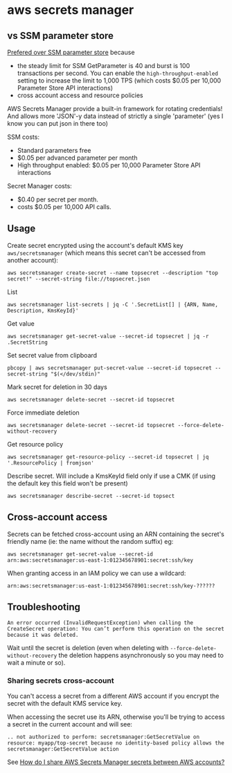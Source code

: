 # aws secrets manager

## vs SSM parameter store

[Prefered over SSM parameter store](https://cheatsheetseries.owasp.org/cheatsheets/Secrets_Management_CheatSheet.html#411-aws) because

- the steady limit for SSM GetParameter is 40 and burst is 100 transactions per second. You can enable the `high-throughput-enabled` setting to increase the limit to 1,000 TPS (which costs $0.05 per 10,000 Parameter Store API interactions)
- cross account access and resource policies

AWS Secrets Manager provide a built-in framework for rotating credentials! And allows more 'JSON'-y data instead of strictly a single 'parameter' (yes I know you can put json in there too)

SSM costs:

- Standard parameters free
- $0.05 per advanced parameter per month
- High throughput enabled: $0.05 per 10,000 Parameter Store API interactions

Secret Manager costs:

- $0.40 per secret per month.
- costs $0.05 per 10,000 API calls.

## Usage

Create secret encrypted using the account's default KMS key `aws/secretsmanager` (which means this secret can't be accessed from another account):

```
aws secretsmanager create-secret --name topsecret --description "top secret!" --secret-string file://topsecret.json
```

List

```
aws secretsmanager list-secrets | jq -C '.SecretList[] | {ARN, Name, Description, KmsKeyId}'
```

Get value

```
aws secretsmanager get-secret-value --secret-id topsecret | jq -r .SecretString
```

Set secret value from clipboard

```
pbcopy | aws secretsmanager put-secret-value --secret-id topsecret --secret-string "$(</dev/stdin)"
```

Mark secret for deletion in 30 days

```
aws secretsmanager delete-secret --secret-id topsecret
```

Force immediate deletion

```
aws secretsmanager delete-secret --secret-id topsecret --force-delete-without-recovery
```

Get resource policy

```
aws secretsmanager get-resource-policy --secret-id topsecret | jq '.ResourcePolicy | fromjson'
```

Describe secret. Will include a KmsKeyId field only if use a CMK (if using the default key this field won't be present)

```
aws secretsmanager describe-secret --secret-id topsect
```

## Cross-account access

Secrets can be fetched cross-account using an ARN containing the secret's friendly name (ie: the name without the random suffix) eg:

```
aws secretsmanager get-secret-value --secret-id arn:aws:secretsmanager:us-east-1:012345678901:secret:ssh/key
```

When granting access in an IAM policy we can use a wildcard:

```
arn:aws:secretsmanager:us-east-1:012345678901:secret:ssh/key-??????
```

## Troubleshooting

```
An error occurred (InvalidRequestException) when calling the CreateSecret operation: You can’t perform this operation on the secret because it was deleted.
```

Wait until the secret is deletion (even when deleting with `--force-delete-without-recovery` the deletion happens asynchronously so you may need to wait a minute or so).

### Sharing secrets cross-account

You can't access a secret from a different AWS account if you encrypt the secret with the default KMS service key.

When accessing the secret use its ARN, otherwise you'll be trying to access a secret in the current account and will see:

```
.. not authorized to perform: secretsmanager:GetSecretValue on resource: myapp/top-secret because no identity-based policy allows the secretsmanager:GetSecretValue action
```

See [How do I share AWS Secrets Manager secrets between AWS accounts?](https://aws.amazon.com/premiumsupport/knowledge-center/secrets-manager-share-between-accounts/)
